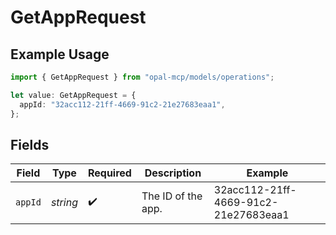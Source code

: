 # GetAppRequest

## Example Usage

```typescript
import { GetAppRequest } from "opal-mcp/models/operations";

let value: GetAppRequest = {
  appId: "32acc112-21ff-4669-91c2-21e27683eaa1",
};
```

## Fields

| Field                                | Type                                 | Required                             | Description                          | Example                              |
| ------------------------------------ | ------------------------------------ | ------------------------------------ | ------------------------------------ | ------------------------------------ |
| `appId`                              | *string*                             | :heavy_check_mark:                   | The ID of the app.                   | 32acc112-21ff-4669-91c2-21e27683eaa1 |